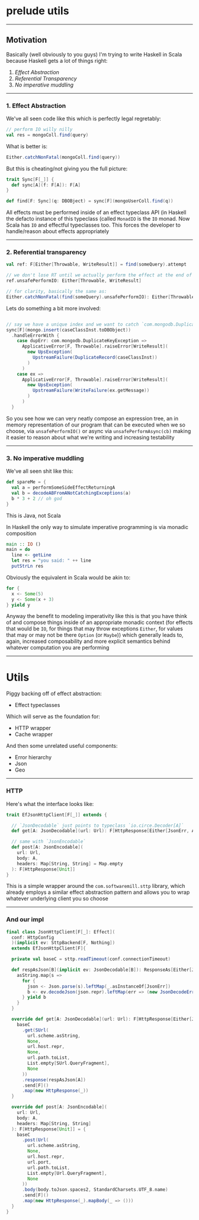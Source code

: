 
# prelude utils

---

## Motivation

Basically (well obviously to you guys) I'm trying to write Haskell in Scala because Haskell gets a lot of things right:

1. _Effect Abstraction_
2. _Referential Transparency_
3. _No imperative muddling_

---

### 1. Effect Abstraction


We've all seen code like this which is perfectly legal regretably:

```scala
// perform IO willy nilly
val res = mongoColl.find(query)
```

What is better is:

```scala
Either.catchNonFatal(mongoColl.find(query))
```

But this is cheating/not giving you the full picture:

```scala
trait Sync[F[_]] {
  def sync[A](f: F[A]): F[A]
}

def find[F: Sync](q: DBOBject) = sync[F](mongoUserColl.find(q))

```

All effects must be performed inside of an effect typeclass API (in Haskell the defacto instance of this typeclass (called `MonadIO` is the `IO` monad. Now Scala has `IO` and effectful typeclasses too. This forces the developer to handle/reason about effects appropriately

---

### 2. Referential transparency

```scala
val ref: F[Either[Throwable, WriteResult]] = find(someQuery).attempt

// we don't lose RT until we actually perform the effect at the end of the world
ref.unsafePerformIO: Either[Throwable, WriteResult]

// for clarity, basically the same as:
Either.catchNonFatal(find(someQuery).unsafePerformIO): Either[Throwable, WriteResult]

```

Lets do something a bit more involved:

```scala

// say we have a unique index and we want to catch `com.mongodb.DuplicateKeyException` exceptions
sync[F](mongo.insert(caseClassInst.toDBObject))
  .handleErrorWith {
    case dupErr: com.mongodb.DuplicateKeyException =>
      ApplicativeError[F, Throwable].raiseError[WriteResult](
        new UpsException(
          UpstreamFailure(DuplicateRecord(caseClassInst))
        )
      )
    case ex =>
      ApplicativeError[F, Throwable].raiseError[WriteResult](
        new UpsException(
          UpstreamFailure(WriteFailure(ex.getMessage))
        )
      )
  }

```

So you see how we can very neatly compose an expression tree, an in memory representation of our program
that can be executed when we so choose, via `unsafePerformIO()` or async via `unsafePerformAsync(cb)` making it easier to reason about what we're writing and increasing
testability

---

### 3. No imperative muddling

We've all seen shit like this:

```scala
def spareMe = {
  val a = performSomeSideEffectReturningA
  val b = decodeABFromANotCatchingExceptions(a)
  b * 3 + 2 // oh god
}
```

This is Java, not Scala

In Haskell the only way to simulate imperative programming is via monadic composition

```haskell
main :: IO ()
main = do
  line <- getLine
  let res = "you said: " ++ line
  putStrLn res
```

Obviously the equivalent in Scala would be akin to:

```scala
for {
  x <- Some(5)
  y <- Some(x + 3)
} yield y
```

Anyway the benefit to modeling imperativity like this is that you have think of and compose things
inside of an appropriate monadic context (for effects that would be `IO`, for things that may throw exceptions `Either`,
for values that may or may not be there `Option` (or `Maybe`)) which generally leads to, again, increased composability and
more explicit semantics behind whatever computation you are performing

---

# Utils

Piggy backing off of effect abstraction:
* Effect typeclasses

Which will serve as the foundation for:
* HTTP wrapper
* Cache wrapper

And then some unrelated useful components:
* Error hierarchy
* Json
* Geo

---

### HTTP

Here's what the interface looks like:

```scala
trait EfJsonHttpClient[F[_]] extends {

  // `JsonDecodable` just points to typeclass `io.circe.Decoder[A]`
  def get[A: JsonDecodable](url: Url): F[HttpResponse[Either[JsonErr, A]]]

  // same with `JsonEncodable`
  def post[A: JsonEncodable](
    url: Url,
    body: A,
    headers: Map[String, String] = Map.empty
  ): F[HttpResponse[Unit]]
}


```

This is a simple wrapper around the `com.softwaremill.sttp` library, which already employs a similar effect abstraction pattern
and allows you to wrap whatever underlying client you so choose


---

### And our impl

```scala
final class JsonHttpClient[F[_]: Effect](
  conf: HttpConfig
  )(implicit ev: SttpBackend[F, Nothing])
  extends EfJsonHttpClient[F]{

  private val baseC = sttp.readTimeout(conf.connectionTimeout)

  def respAsJson[B](implicit ev: JsonDecodable[B]): ResponseAs[Either[JsonErr, B], Nothing] = {
    asString.map{s =>
      for {
        json <- Json.parse(s).leftMap(_.asInstanceOf[JsonErr])
        b <- ev.decodeJson(json.repr).leftMap(err => (new JsonDecodeErr(err.getMessage())): JsonErr)
      } yield b
    }
  }

  override def get[A: JsonDecodable](url: Url): F[HttpResponse[Either[JsonErr, A]]] = {
    baseC
      .get(SUrl(
        url.scheme.asString,
        None,
        url.host.repr,
        None,
        url.path.toList,
        List.empty[SUrl.QueryFragment],
        None
      ))
      .response(respAsJson[A])
      .send[F]()
      .map(new HttpResponse(_))
  }

  override def post[A: JsonEncodable](
    url: Url,
    body: A,
    headers: Map[String, String]
  ): F[HttpResponse[Unit]] = {
    baseC
      .post(Url(
        url.scheme.asString,
        None,
        url.host.repr,
        url.port,
        url.path.toList,
        List.empty[Url.QueryFragment],
        None
      ))
      .body(body.toJson.spaces2, StandardCharsets.UTF_8.name)
      .send[F]()
      .map(new HttpResponse(_).mapBody(_ => ()))
  }
}
```

